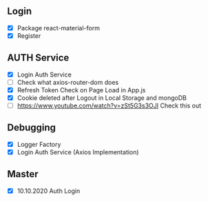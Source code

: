 ## Login
* [X] Package react-material-form 
* [X] Register

## AUTH Service
* [X] Login Auth Service
* [ ] Check what axios-router-dom does
* [X] Refresh Token Check on Page Load in App.js
* [X] Cookie deleted after Logout in Local Storage and mongoDB
* [ ] https://www.youtube.com/watch?v=zSt5G3s3OJI Check this out

## Debugging
* [X] Logger Factory
* [X] Login Auth Service (Axios Implementation)

## Master
* [X] 10.10.2020 Auth Login
